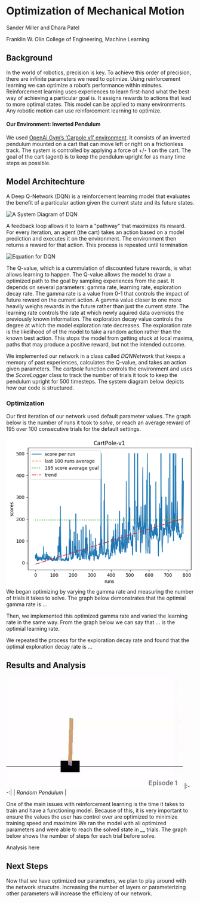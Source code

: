 # Optimization of Mechanical Motion 
  Sander Miller and Dhara Patel 
  
  Franklin W. Olin College of Engineering, Machine Learning 
  
## Background 
In the world of robotics, precision is key. To achieve this order of precision, there are infinite parameters we need to optimize. Using reinforcement learning we can optimize a robot’s performance within minutes. Reinforcement learning uses experiences to learn first-hand what the best way of achieving a particular goal is. It assigns rewards to actions that lead to more optimal states. This model can be applied to many environments. Any robotic motion can use reinforcement learning to optimize. 


#### Our Environment: Inverted Pendulum

We used [OpenAi Gym’s ‘Carpole v1’ environment](https://gym.openai.com/envs/CartPole-v1/). It consists of an inverted pendulum mounted on a cart that can move left or right on a frictionless track. The system is controlled by applying a force of +/- 1 on the cart. The goal of the cart (agent) is to keep the pendulum upright for as many time steps as possible.

## Model Architechture 
A Deep Q-Network (DQN) is a reinforcement learning model that evaluates the benefit of a particular action given the current state and its future states.

![A System Diagram of DQN](https://pathmind.com/images/wiki/simple_RL_schema.png)

A feedback loop allows it to learn a "pathway" that maximizes its reward. For every iteration, an agent (the cart) takes an action based on a model prediction and executes it on the environment. The environment then returns a reward for that action. This process is repeated until termination 

![Equation for DQN](https://miro.medium.com/max/1434/1*CLBIXdpk8ft0-1MFH8FwUg.png)

The Q-value, which is a cummulation of discounted future rewards, is what allows learning to happen. The Q-value allows the model to draw a optimized path to the goal by sampling experiences from the past. It depends on several parameters: gamma rate, learning rate, exploration decay rate. The gamma rate is a value from 0-1 that controls the impact of future reward on the current action. A gamma value closer to one more heavily weighs rewards in the future rather than just the current state.  The learning rate controls the rate at which newly aquired data overrides the previously known information. The exploration decay value controls the degree at which the model exploration rate decreases. The exploration rate is the likelihood of of the model to take a random action rather than the known best action. This stops the model from getting stuck at local maxima, paths that may produce a positive reward, but not the intended outcome.

We implemented our network in a class called *DQNNetwork* that keeps a memory of past experiences, calculates the Q-value, and takes an action given parameters. The *cartpole* function controls the environment and uses the *ScoreLogger* class to track the number of trials it took to keep the pendulum upright for 500 timesteps. The system diagram below depicts how our code is structured. 

### Optimization 
Our first iteration of our network used default parameter values. The graph below is the number of runs it took to *solve*, or reach an average reward of 195 over 100 consecutive trials for the default settings. 

![](DefaultScore.png)
We began optimizing by varying the gamma rate and measuring the number of trials it takes to solve. The graph below demonstrates that the optimial gamma rate is ... 

Then, we implemented this optimized gamma rate and varied the learning rate in the same way. From the graph below we can say that ... is the optimial learning rate. 

We repeated the process for the exploration decay rate and found that the optimal exploration decay rate is ...

## Results and Analysis
![](randomPendulum.gif)
|:--:| 
| *Random Pendulum* |

One of the main issues with reinforcement learning is the time it takes to train and have a functioning model. Because of this, it is very important to ensure the values the user has control over are optimized to minimize training speed and maximize 
We ran the model with all optimized parameters and were able to reach the solved state in __ trials. The graph below shows the number of steps for each trial before solve. 

Analysis here 

## Next Steps

Now that we have optimized our parameters, we plan to play around with the network strucutre. Increasing the number of layers or parameterizing other parameters will increase the efficieny of our network. 
